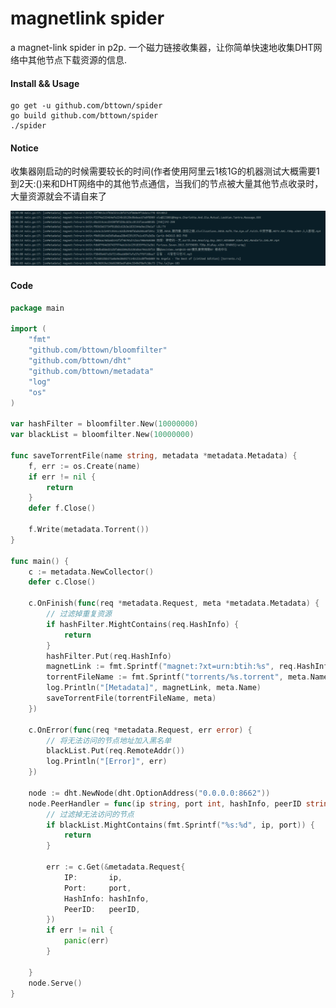 # magnetlink spider
a magnet-link spider in p2p.
一个磁力链接收集器，让你简单快速地收集DHT网络中其他节点下载资源的信息.



#### Install && Usage
    go get -u github.com/bttown/spider
	go build github.com/bttown/spider
	./spider

#### Notice
收集器刚启动的时候需要较长的时间(作者使用阿里云1核1G的机器测试大概需要1到2天:()来和DHT网络中的其他节点通信，当我们的节点被大量其他节点收录时，大量资源就会不请自来了

![snapshot](./snapshot.jpg)

#### Code

```go
package main

import (
	"fmt"
	"github.com/bttown/bloomfilter"
	"github.com/bttown/dht"
	"github.com/bttown/metadata"
	"log"
	"os"
)

var hashFilter = bloomfilter.New(10000000)
var blackList = bloomfilter.New(10000000)

func saveTorrentFile(name string, metadata *metadata.Metadata) {
	f, err := os.Create(name)
	if err != nil {
		return
	}
	defer f.Close()

	f.Write(metadata.Torrent())
}

func main() {
	c := metadata.NewCollector()
	defer c.Close()

	c.OnFinish(func(req *metadata.Request, meta *metadata.Metadata) {
		// 过滤掉重复资源
		if hashFilter.MightContains(req.HashInfo) {
			return
		}
		hashFilter.Put(req.HashInfo)
		magnetLink := fmt.Sprintf("magnet:?xt=urn:btih:%s", req.HashInfo)
		torrentFileName := fmt.Sprintf("torrents/%s.torrent", meta.Name)
		log.Println("[Metadata]", magnetLink, meta.Name)
		saveTorrentFile(torrentFileName, meta)
	})

	c.OnError(func(req *metadata.Request, err error) {
		// 将无法访问的节点地址加入黑名单
		blackList.Put(req.RemoteAddr())
		log.Println("[Error]", err)
	})

	node := dht.NewNode(dht.OptionAddress("0.0.0.0:8662"))
	node.PeerHandler = func(ip string, port int, hashInfo, peerID string) {
		// 过滤掉无法访问的节点
		if blackList.MightContains(fmt.Sprintf("%s:%d", ip, port)) {
			return
		}

		err := c.Get(&metadata.Request{
			IP:       ip,
			Port:     port,
			HashInfo: hashInfo,
			PeerID:   peerID,
		})
		if err != nil {
			panic(err)
		}

	}
	node.Serve()
}

```